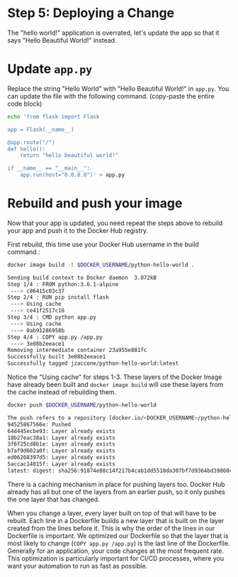 # Step 5: Deploying a Change

The "hello world!" application is overrated, let's update the app so that it says "Hello Beautiful World!" instead.

# Update `app.py`

Replace the string "Hello World" with "Hello Beautiful World!" in `app.py`. You can update the file with the following command. \(copy-paste the entire code block\)

```bash
echo 'from flask import Flask

app = Flask(__name__)

@app.route("/")
def hello():
    return "hello beautiful world!"

if __name__ == "__main__":
    app.run(host="0.0.0.0")' > app.py
```

# Rebuild and push your image

Now that your app is updated, you need repeat the steps above to rebuild your app and push it to the Docker Hub registry.

First rebuild, this time use your Docker Hub username in the build command.:

```bash
docker image build -t $DOCKER_USERNAME/python-hello-world .
```

```bash
Sending build context to Docker daemon  3.072kB
Step 1/4 : FROM python:3.6.1-alpine
 ---> c86415c03c37
Step 2/4 : RUN pip install flask
 ---> Using cache
 ---> ce41f2517c16
Step 3/4 : CMD python app.py
 ---> Using cache
 ---> 0ab91286958b
Step 4/4 : COPY app.py /app.py
 ---> 3e08b2eeace1
Removing intermediate container 23a955e881fc
Successfully built 3e08b2eeace1
Successfully tagged jzaccone/python-hello-world:latest
```

Notice the "Using cache" for steps 1-3. These layers of the Docker Image have already been built and `docker image build` will use these layers from the cache instead of rebuilding them.

```bash
docker push $DOCKER_USERNAME/python-hello-world
```

```bash
The push refers to a repository [docker.io/<DOCKER_USERNAME>/python-hello-world]
94525867566e: Pushed 
64d445ecbe93: Layer already exists 
18b27eac38a1: Layer already exists 
3f6f25cd8b1e: Layer already exists 
b7af9d602a0f: Layer already exists 
ed06208397d5: Layer already exists 
5accac14015f: Layer already exists 
latest: digest: sha256:91874e88c14f217b4cab1dd5510da307bf7d9364bd39860c9cc8688573ab1a3a size: 1786
```

There is a caching mechanism in place for pushing layers too. Docker Hub already has all but one of the layers from an earlier push, so it only pushes the one layer that has changed.

When you change a layer, every layer built on top of that will have to be rebuilt. Each line in a Dockerfile builds a new layer that is built on the layer created from the lines before it. This is why the order of the lines in our Dockerfile is important. We optimized our Dockerfile so that the layer that is most likely to change \(`COPY app.py /app.py`\) is the last line of the Dockerfile. Generally for an application, your code changes at the most frequent rate. This optimization is particularly important for CI/CD processes, where you want your automation to run as fast as possible.

